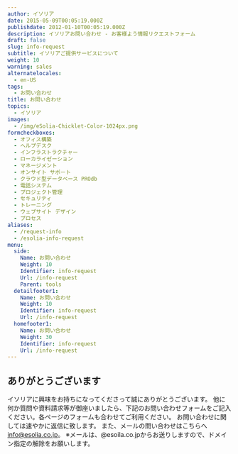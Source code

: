 ```yaml
---
author: イソリア
date: 2015-05-09T00:05:19.000Z
publishdate: 2012-01-10T00:05:19.000Z
description: イソリアお問い合わせ - お客様よう情報リクエストフォーム
draft: false
slug: info-request
subtitle: イソリアご提供サービスについて
weight: 10
warning: sales
alternatelocales:
  - en-US
tags:
  - お問い合わせ
title: お問い合わせ
topics:
  - イソリア
images:
  - /img/eSolia-Chicklet-Color-1024px.png
formcheckboxes:
  - オフィス構築
  - ヘルプデスク
  - インフラストラクチャー
  - ローカライゼーション
  - マネージメント
  - オンサイト サポート
  - クラウド型データベース PROdb
  - 電話システム
  - プロジェクト管理
  - セキュリティ
  - トレーニング
  - ウェブサイト デザイン
  - プロセス
aliases:
  - /request-info
  - /esolia-info-request
menu:
  side:
    Name: お問い合わせ
    Weight: 10
    Identifier: info-request
    Url: /info-request
    Parent: tools
  detailfooter1:
    Name: お問い合わせ
    Weight: 10
    Identifier: info-request
    Url: /info-request
  homefooter1:
    Name: お問い合わせ
    Weight: 30
    Identifier: info-request
    Url: /info-request
---
```


## ありがとうございます

イソリアに興味をお持ちになってくださって誠にありがとうございます。
他に何か質問や資料請求等が御座いましたら、下記のお問い合わせフォームをご記入ください。各ページのフォームも合わせてご利用ください。
お問い合わせに関しては速やかに返信に致します。
また、メールの問い合わせはこちらへ<info@esolia.co.jp>。
※メールは、@esoila.co.jpからお送りしますので、ドメイン指定の解除をお願いします。
